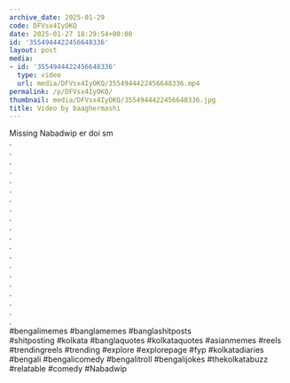 ```yaml
---
archive_date: 2025-01-29
code: DFVsx4IyOKQ
date: 2025-01-27 18:29:54+00:00
id: '3554944422456648336'
layout: post
media:
- id: '3554944422456648336'
  type: video
  url: media/DFVsx4IyOKQ/3554944422456648336.mp4
permalink: /p/DFVsx4IyOKQ/
thumbnail: media/DFVsx4IyOKQ/3554944422456648336.jpg
title: Video by baaghermashi
---
```


Missing Nabadwip er doi sm  
.  
.  
.  
.  
.  
.  
.  
.  
.  
.  
.  
.  
.  
.  
.  
.  
.  
.  
.  
.  
#bengalimemes #banglamemes #banglashitposts  
#shitposting #kolkata #banglaquotes #kolkataquotes #asianmemes #reels #trendingreels #trending #explore #explorepage #fyp #kolkatadiaries #bengali #bengalicomedy #bengalitroll #bengalijokes #thekolkatabuzz #relatable #comedy #Nabadwip